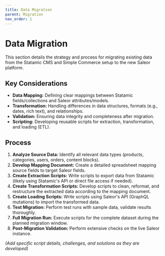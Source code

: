 ```yaml
---
title: Data Migration
parent: Migration
nav_order: 1
---
```


# Data Migration

This section details the strategy and process for migrating existing data from the Statamic CMS and Simple Commerce setup to the new Saleor platform.

## Key Considerations

*   **Data Mapping:** Defining clear mappings between Statamic fields/collections and Saleor attributes/models.
*   **Transformation:** Handling differences in data structures, formats (e.g., dates, rich text), and relationships.
*   **Validation:** Ensuring data integrity and completeness after migration.
*   **Scripting:** Developing reusable scripts for extraction, transformation, and loading (ETL).

## Process

1.  **Analyze Source Data:** Identify all relevant data types (products, categories, users, orders, content blocks).
2.  **Develop Mapping Document:** Create a detailed spreadsheet mapping source fields to target Saleor fields.
3.  **Create Extraction Scripts:** Write scripts to export data from Statamic (likely using Statamic's API or direct file access if needed).
4.  **Create Transformation Scripts:** Develop scripts to clean, reformat, and restructure the extracted data according to the mapping document.
5.  **Create Loading Scripts:** Write scripts using Saleor's API (GraphQL mutations) to import the transformed data.
6.  **Test Migration:** Perform test runs with sample data, validate results thoroughly.
7.  **Full Migration Run:** Execute scripts for the complete dataset during the planned migration window.
8.  **Post-Migration Validation:** Perform extensive checks on the live Saleor instance.

*(Add specific script details, challenges, and solutions as they are developed)* 